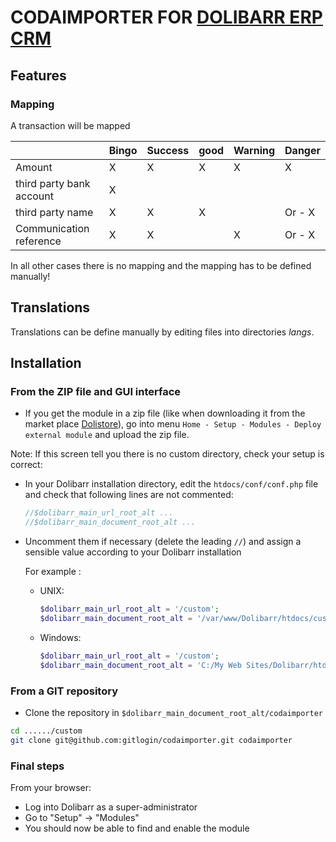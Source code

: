 # CODAIMPORTER FOR [DOLIBARR ERP CRM](https://www.dolibarr.org)

## Features

### Mapping
A transaction will be mapped 

|   | Bingo | Success | good |  Warning | Danger  | 
|---|--- |--- |--- |---|---|
| Amount  |  X | X | X |  X | X |
| third party bank account  | X |  |   |   |
| third party name  |  X | X | X |   | Or - X
| Communication reference  |  X | X |  | X  | Or - X

In all other cases there is no mapping and the mapping has to be defined manually!

## Translations

Translations can be define manually by editing files into directories *langs*.


## Installation

### From the ZIP file and GUI interface

- If you get the module in a zip file (like when downloading it from the market place [Dolistore](https://www.dolistore.com)), go into
menu ```Home - Setup - Modules - Deploy external module``` and upload the zip file.

Note: If this screen tell you there is no custom directory, check your setup is correct:

- In your Dolibarr installation directory, edit the ```htdocs/conf/conf.php``` file and check that following lines are not commented:

    ```php
    //$dolibarr_main_url_root_alt ...
    //$dolibarr_main_document_root_alt ...
    ```

- Uncomment them if necessary (delete the leading ```//```) and assign a sensible value according to your Dolibarr installation

    For example :

    - UNIX:
        ```php
        $dolibarr_main_url_root_alt = '/custom';
        $dolibarr_main_document_root_alt = '/var/www/Dolibarr/htdocs/custom';
        ```

    - Windows:
        ```php
        $dolibarr_main_url_root_alt = '/custom';
        $dolibarr_main_document_root_alt = 'C:/My Web Sites/Dolibarr/htdocs/custom';
        ```

### From a GIT repository

- Clone the repository in ```$dolibarr_main_document_root_alt/codaimporter```

```sh
cd ....../custom
git clone git@github.com:gitlogin/codaimporter.git codaimporter
```

### <a name="final_steps"></a>Final steps

From your browser:

  - Log into Dolibarr as a super-administrator
  - Go to "Setup" -> "Modules"
  - You should now be able to find and enable the module




